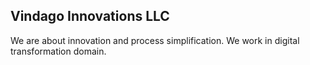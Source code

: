 ## Vindago Innovations LLC

We are about innovation and process simplification. We work in digital transformation domain.

